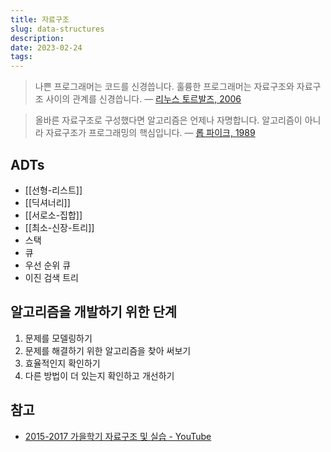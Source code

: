 ```yaml
---
title: 자료구조
slug: data-structures
description: 
date: 2023-02-24
tags:
---
```


> 나쁜 프로그래머는 코드를 신경씁니다. 훌륭한 프로그래머는 자료구조와 자료구조 사이의 관계를 신경씁니다. —  [리누스 토르발즈, 2006](https://lwn.net/Articles/193245/)

> 올바른 자료구조로 구성했다면 알고리즘은 언제나 자명합니다. 알고리즘이 아니라 자료구조가 프로그래밍의 핵심입니다. —  [롭 파이크, 1989](http://doc.cat-v.org/bell_labs/pikestyle)

## ADTs

- [[선형-리스트]]
- [[딕셔너리]]
- [[서로소-집합]]
- [[최소-신장-트리]]
- 스택
- 큐
- 우선 순위 큐
- 이진 검색 트리

## 알고리즘을 개발하기 위한 단계

1. 문제를 모델링하기
2. 문제를 해결하기 위한 알고리즘을 찾아 써보기
3. 효율적인지 확인하기
4. 다른 방법이 더 있는지 확인하고 개선하기

## 참고

- [2015-2017 가을학기 자료구조 및 실습 - YouTube](https://www.youtube.com/playlist?list=PL52K_8WQO5oXIATx2vcTvqwxXxoGxxsIz)
